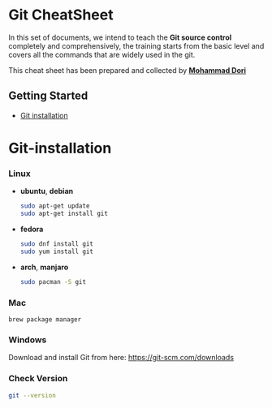 # Git CheatSheet

In this set of documents, we intend to teach the **Git source control** completely and comprehensively, the training starts from the basic level and covers all the commands that are widely used in the git.

This cheat sheet has been prepared and collected by [**Mohammad Dori**](https://github.com/dori-dev)

## Getting Started

- [Git installation](#Git-installation)

#

# Git-installation

### Linux

- **ubuntu**, **debian**

  ```bash
  sudo apt-get update
  sudo apt-get install git
  ```

- **fedora**

  ```bash
  sudo dnf install git
  sudo yum install git
  ```

- **arch**, **manjaro**

  ```bash
  sudo pacman -S git
  ```

### Mac

```
brew package manager
```

### Windows

Download and install Git from here: https://git-scm.com/downloads

### Check Version

```bash
git --version
```
